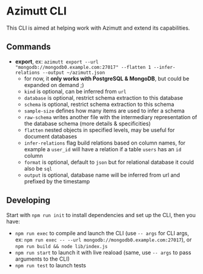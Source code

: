# Azimutt CLI

This CLI is aimed at helping work with Azimutt and extend its capabilities.

## Commands

- **export**, ex: `azimutt export --url "mongodb://mongodb0.example.com:27017" --flatten 1 --infer-relations --output ~/azimutt.json`
  - for now, it **only works with PostgreSQL & MongoDB**, but could be expanded on demand ;)
  - `kind` is optional, can be inferred from `url`
  - `database` is optional, restrict schema extraction to this database
  - `schema` is optional, restrict schema extraction to this schema
  - `sample-size` defines how many items are used to infer a schema
  - `raw-schema` writes another file with the intermediary representation of the database schema (more details & specificities)
  - `flatten` nested objects in specified levels, may be useful for document databases
  - `infer-relations` flag build relations based on column names, for example a `user_id` will have a relation if a table `users` has an `id` column
  - `format` is optional, default to `json` but for relational database it could also be `sql`
  - `output` is optional, database name will be inferred from url and prefixed by the timestamp

## Developing

Start with `npm run init` to install dependencies and set up the CLI, then you have:

- `npm run exec` to compile and launch the CLI (use `-- args` for CLI args, ex: `npm run exec -- --url mongodb://mongodb0.example.com:27017`), or `npm run build && node lib/index.js`
- `npm run start` to launch it with live reaload (same, use `-- args` to pass arguments to the CLI)
- `npm run test` to launch tests
